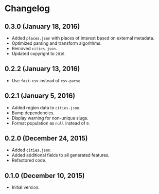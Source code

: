 # Changelog

## 0.3.0 (January 18, 2016)
* Added `places.json` with places of interest based on external metadata.
* Optimized parsing and transform algorithms.
* Removed `cities.json`.
* Updated copyright to `2016`.

## 0.2.2 (January 13, 2016)
* Use `fast-csv` instead of `csv-parse`.

## 0.2.1 (January 5, 2016)
* Added region data to `cities.json`.
* Bump dependencies.
* Display warning for non-unique slugs.
* Format population as `null` instead of `0`.

## 0.2.0 (December 24, 2015)
* Added `cities.json`.
* Added additional fields to all generated features.
* Refactored code.

## 0.1.0 (December 10, 2015)
* Initial version.